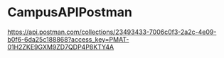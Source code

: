 # CampusAPIPostman

https://api.postman.com/collections/23493433-7006c0f3-2a2c-4e09-b0f6-6da25c188868?access_key=PMAT-01H2ZKE9GXM9ZD7QDP4P8KTY4A
